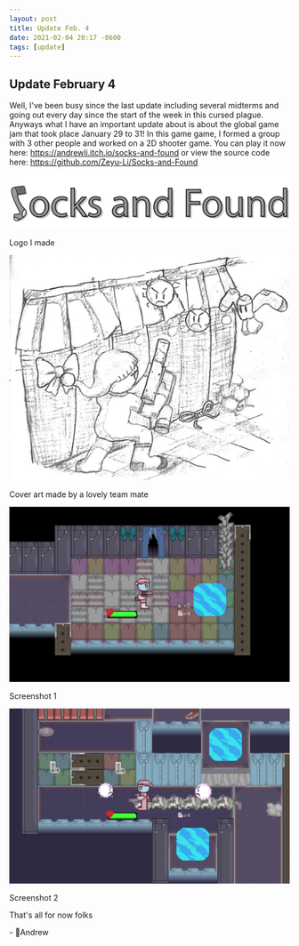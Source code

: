 ```yaml
---
layout: post
title: Update Feb. 4
date: 2021-02-04 20:17 -0600
tags: [update]
---
```


## Update February 4

Well, I've been busy since the last update including several midterms and going out every day since the start of the week in this cursed plague. Anyways what I have an important update about is about the global game jam that took place January 29 to 31! In this game game, I formed a group with 3 other people and worked on a 2D shooter game. You can play it now here: https://andrewli.itch.io/socks-and-found or view the source code here: https://github.com/Zeyu-Li/Socks-and-Found

![logo](../assets/img/other/logo.png)

Logo I made

![artwork](../assets/img/other/artwork.jpg)

Cover art made by a lovely team mate

![InGame1](../assets/img/other/InGame1.png)

Screenshot 1

![InGame2](../assets/img/other/InGame2.png)

Screenshot 2



That's all for now folks

\- 💖Andrew